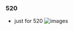 ### 520

+ just for 520
![images](https://github.com/xtx1130/for520/blob/master/images/520.png,"啥玩意？520")